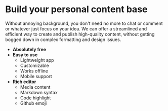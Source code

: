 # Build your personal content base

Without annoying background, you don't need no more to chat or comment or whatever just focus on your idea. We can offer a streamlined and efficient way to create and publish high-quality content, without getting bogged down in complex formatting and design issues.

- **Absolutely free**
- **Easy to use**
  - Lightweight app
  - Customizable
  - Works offline
  - Mobile support
- **Rich editor**
  - Media content
  - Markdown syntax
  - Code highlight
  - Github emoji
